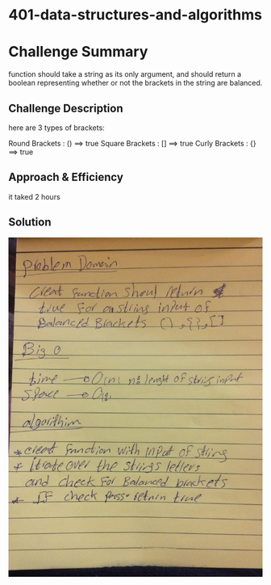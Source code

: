 # 401-data-structures-and-algorithms

# Challenge Summary

 function should take a string as its only argument, and should return a boolean representing whether or not the brackets in the string are balanced. 

## Challenge Description

here are 3 types of brackets:

Round Brackets : () ==> true
Square Brackets : [] ==> true
Curly Brackets : {} ==> true


## Approach & Efficiency
it taked 2 hours 

## Solution

![whbord](./imgk.jpg)
